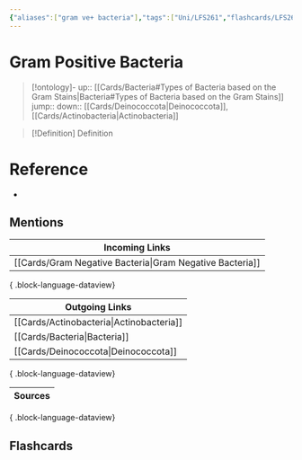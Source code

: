 ```yaml
---
{"aliases":["gram ve+ bacteria"],"tags":["Uni/LFS261","flashcards/LFS261"],"dg-publish":true,"permalink":"/cards/gram-positive-bacteria/","dgPassFrontmatter":true}
---
```


# Gram Positive Bacteria

> [!ontology]-
> up:: [[Cards/Bacteria#Types of Bacteria based on the Gram Stains\|Bacteria#Types of Bacteria based on the Gram Stains]]
> jump:: 
> down:: [[Cards/Deinococcota\|Deinococcota]], [[Cards/Actinobacteria\|Actinobacteria]]

> [!Definition] Definition
> 

# Reference

- 

## Mentions

| Incoming Links                                              |
| ----------------------------------------------------------- |
| [[Cards/Gram Negative Bacteria\|Gram Negative Bacteria]] |

{ .block-language-dataview}

| Outgoing Links                              |
| ------------------------------------------- |
| [[Cards/Actinobacteria\|Actinobacteria]] |
| [[Cards/Bacteria\|Bacteria]]             |
| [[Cards/Deinococcota\|Deinococcota]]     |

{ .block-language-dataview}

| Sources |
| ------- |

{ .block-language-dataview}

## Flashcards